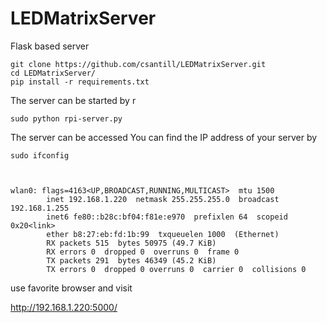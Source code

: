 # LEDMatrixServer
Flask based server 



```
git clone https://github.com/csantill/LEDMatrixServer.git
cd LEDMatrixServer/
pip install -r requirements.txt
```

The server can be started by r
```
sudo python rpi-server.py
```

The server can be accessed 
You can find the IP address of your server by 
```
sudo ifconfig



wlan0: flags=4163<UP,BROADCAST,RUNNING,MULTICAST>  mtu 1500
        inet 192.168.1.220  netmask 255.255.255.0  broadcast 192.168.1.255
        inet6 fe80::b28c:bf04:f81e:e970  prefixlen 64  scopeid 0x20<link>
        ether b8:27:eb:fd:1b:99  txqueuelen 1000  (Ethernet)
        RX packets 515  bytes 50975 (49.7 KiB)
        RX errors 0  dropped 0  overruns 0  frame 0
        TX packets 291  bytes 46349 (45.2 KiB)
        TX errors 0  dropped 0 overruns 0  carrier 0  collisions 0
```

use favorite browser and visit 

http://192.168.1.220:5000/ 



